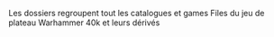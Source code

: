 Les dossiers regroupent tout les catalogues et games Files du jeu de plateau Warhammer 40k et leurs dérivés 
